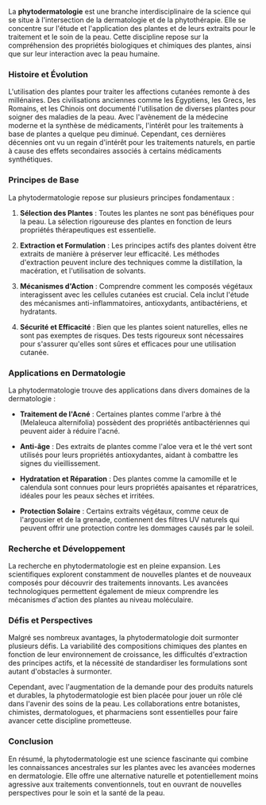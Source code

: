 La **phytodermatologie** est une branche interdisciplinaire de la science qui se situe à l'intersection de la dermatologie et de la phytothérapie. Elle se concentre sur l'étude et l'application des plantes et de leurs extraits pour le traitement et le soin de la peau. Cette discipline repose sur la compréhension des propriétés biologiques et chimiques des plantes, ainsi que sur leur interaction avec la peau humaine.

### Histoire et Évolution

L'utilisation des plantes pour traiter les affections cutanées remonte à des millénaires. Des civilisations anciennes comme les Égyptiens, les Grecs, les Romains, et les Chinois ont documenté l'utilisation de diverses plantes pour soigner des maladies de la peau. Avec l'avènement de la médecine moderne et la synthèse de médicaments, l'intérêt pour les traitements à base de plantes a quelque peu diminué. Cependant, ces dernières décennies ont vu un regain d'intérêt pour les traitements naturels, en partie à cause des effets secondaires associés à certains médicaments synthétiques.

### Principes de Base

La phytodermatologie repose sur plusieurs principes fondamentaux :

1. **Sélection des Plantes** : Toutes les plantes ne sont pas bénéfiques pour la peau. La sélection rigoureuse des plantes en fonction de leurs propriétés thérapeutiques est essentielle.

2. **Extraction et Formulation** : Les principes actifs des plantes doivent être extraits de manière à préserver leur efficacité. Les méthodes d'extraction peuvent inclure des techniques comme la distillation, la macération, et l'utilisation de solvants.

3. **Mécanismes d'Action** : Comprendre comment les composés végétaux interagissent avec les cellules cutanées est crucial. Cela inclut l'étude des mécanismes anti-inflammatoires, antioxydants, antibactériens, et hydratants.

4. **Sécurité et Efficacité** : Bien que les plantes soient naturelles, elles ne sont pas exemptes de risques. Des tests rigoureux sont nécessaires pour s'assurer qu'elles sont sûres et efficaces pour une utilisation cutanée.

### Applications en Dermatologie

La phytodermatologie trouve des applications dans divers domaines de la dermatologie :

- **Traitement de l'Acné** : Certaines plantes comme l'arbre à thé (Melaleuca alternifolia) possèdent des propriétés antibactériennes qui peuvent aider à réduire l'acné.
  
- **Anti-âge** : Des extraits de plantes comme l'aloe vera et le thé vert sont utilisés pour leurs propriétés antioxydantes, aidant à combattre les signes du vieillissement.

- **Hydratation et Réparation** : Des plantes comme la camomille et le calendula sont connues pour leurs propriétés apaisantes et réparatrices, idéales pour les peaux sèches et irritées.

- **Protection Solaire** : Certains extraits végétaux, comme ceux de l'argousier et de la grenade, contiennent des filtres UV naturels qui peuvent offrir une protection contre les dommages causés par le soleil.

### Recherche et Développement

La recherche en phytodermatologie est en pleine expansion. Les scientifiques explorent constamment de nouvelles plantes et de nouveaux composés pour découvrir des traitements innovants. Les avancées technologiques permettent également de mieux comprendre les mécanismes d'action des plantes au niveau moléculaire.

### Défis et Perspectives

Malgré ses nombreux avantages, la phytodermatologie doit surmonter plusieurs défis. La variabilité des compositions chimiques des plantes en fonction de leur environnement de croissance, les difficultés d'extraction des principes actifs, et la nécessité de standardiser les formulations sont autant d'obstacles à surmonter.

Cependant, avec l'augmentation de la demande pour des produits naturels et durables, la phytodermatologie est bien placée pour jouer un rôle clé dans l'avenir des soins de la peau. Les collaborations entre botanistes, chimistes, dermatologues, et pharmaciens sont essentielles pour faire avancer cette discipline prometteuse.

### Conclusion

En résumé, la phytodermatologie est une science fascinante qui combine les connaissances ancestrales sur les plantes avec les avancées modernes en dermatologie. Elle offre une alternative naturelle et potentiellement moins agressive aux traitements conventionnels, tout en ouvrant de nouvelles perspectives pour le soin et la santé de la peau.